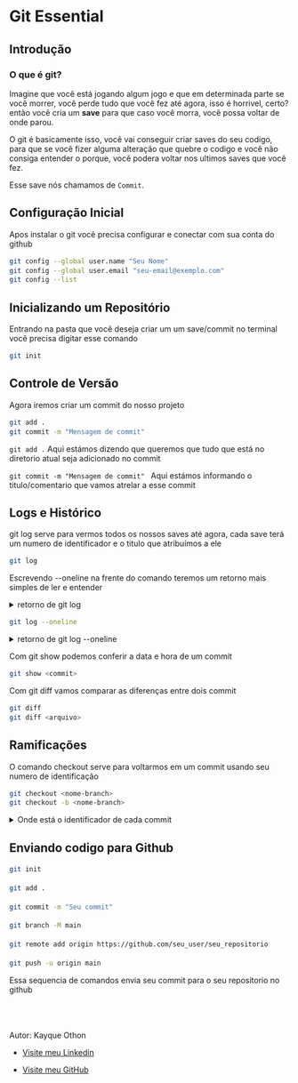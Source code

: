 # Git Essential

## Introdução
### O que é git?
Imagine que você está jogando algum jogo e que em determinada parte se você morrer, você perde tudo que você fez até agora, isso é horrivel, certo? então você cria um <b>save</b> para que caso você morra, você possa voltar de onde parou.

O git é basicamente isso, você vai conseguir criar saves do seu codigo, para que se você fizer alguma alteração que quebre o codigo e você não consiga entender o porque, você podera voltar nos ultimos saves que você fez.

Esse save nós chamamos de `Commit`.

## Configuração Inicial

Apos instalar o git você precisa configurar e conectar com sua conta do github

```bash
git config --global user.name "Seu Nome"
git config --global user.email "seu-email@exemplo.com"
git config --list
```

## Inicializando um Repositório

Entrando na pasta que você deseja criar um um save/commit no terminal você precisa digitar esse comando

```bash
git init
```

## Controle de Versão

Agora iremos criar um commit do nosso projeto

```bash
git add .
git commit -m "Mensagem de commit"
```

`git add .` Aqui estámos dizendo que queremos que tudo que está no diretorio atual seja adicionado no commit

`git commit -m "Mensagem de commit" `
 Aqui estámos informando o titulo/comentario que vamos atrelar a esse commit


## Logs e Histórico

git log serve para vermos todos os nossos saves até agora, cada save terá um numero de identificador e o titulo que atribuímos a ele

```bash
git log
```
Escrevendo --oneline na frente do comando teremos um retorno mais simples de ler e entender

<details>
<summary>retorno de git log</summary>

![Logo do Projeto](./img/gitlog.png)


</details>


```bash
git log --oneline
```
<details>
<summary>retorno de git log --oneline</summary>

![Logo do Projeto](./img/gitlogoneline.png)


</details>



Com git show podemos conferir a data e hora de um commit
```bash
git show <commit>
```

Com git diff vamos comparar as diferenças entre dois commit 
```bash
git diff
git diff <arquivo>
```


## Ramificações

O comando checkout serve para voltarmos em um commit usando seu numero de identificação

```bash
git checkout <nome-branch>
git checkout -b <nome-branch>
```
<details>
<summary>Onde está o identificador de cada commit</summary>

![Logo do Projeto](./img/identificadorcommits.png)

</details>



## Enviando codigo para Github

```bash
git init

git add .

git commit -m "Seu commit"

git branch -M main

git remote add origin https://github.com/seu_user/seu_repositorio

git push -u origin main
```
Essa sequencia de comandos envia seu commit para o seu repositorio no github

<br>
<br>
<br>
Autor: Kayque Othon

- [Visite meu Linkedin](https://www.linkedin.com/in/kayque-othon/)

- [Visite meu GitHub](https://github.com/othonkayque)
